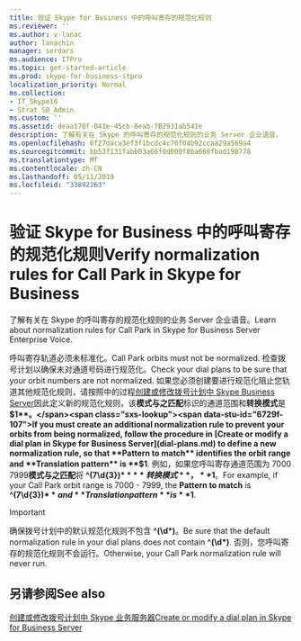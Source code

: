 ```yaml
---
title: 验证 Skype for Business 中的呼叫寄存的规范化规则
ms.reviewer: ''
ms.author: v-lanac
author: lanachin
manager: serdars
ms.audience: ITPro
ms.topic: get-started-article
ms.prod: skype-for-business-itpro
localization_priority: Normal
ms.collection:
- IT_Skype16
- Strat_SB_Admin
ms.custom: ''
ms.assetid: deaa170f-041e-45cb-8eab-f02931ab541e
description: 了解有关在 Skype 的呼叫寄存的规范化规则的业务 Server 企业语音。
ms.openlocfilehash: 6f27daca3ef3f1bcdc4c70f04b92ccaa29a569a4
ms.sourcegitcommit: bb53f131fabb03a66f0d000f8ba668fbad190778
ms.translationtype: MT
ms.contentlocale: zh-CN
ms.lasthandoff: 05/11/2019
ms.locfileid: "33892263"
---
```

# <a name="verify-normalization-rules-for-call-park-in-skype-for-business"></a><span data-ttu-id="6729f-103">验证 Skype for Business 中的呼叫寄存的规范化规则</span><span class="sxs-lookup"><span data-stu-id="6729f-103">Verify normalization rules for Call Park in Skype for Business</span></span>
 
<span data-ttu-id="6729f-104">了解有关在 Skype 的呼叫寄存的规范化规则的业务 Server 企业语音。</span><span class="sxs-lookup"><span data-stu-id="6729f-104">Learn about normalization rules for Call Park in Skype for Business Server Enterprise Voice.</span></span>
  
<span data-ttu-id="6729f-105">呼叫寄存轨道必须未标准化。</span><span class="sxs-lookup"><span data-stu-id="6729f-105">Call Park orbits must not be normalized.</span></span> <span data-ttu-id="6729f-106">检查拨号计划以确保未对通道号码进行规范化。</span><span class="sxs-lookup"><span data-stu-id="6729f-106">Check your dial plans to be sure that your orbit numbers are not normalized.</span></span> <span data-ttu-id="6729f-107">如果您必须创建要进行规范化阻止您轨道其他规范化规则，请按照中的过程[创建或修改拨号计划中 Skype Business Server](dial-plans.md)因此定义新的规范化规则，该**模式与之匹配**标识的通道范围和**转换模式**是 **$1**。</span><span class="sxs-lookup"><span data-stu-id="6729f-107">If you must create an additional normalization rule to prevent your orbits from being normalized, follow the procedure in [Create or modify a dial plan in Skype for Business Server](dial-plans.md) to define a new normalization rule, so that **Pattern to match** identifies the orbit range and **Translation pattern** is **$1**.</span></span> <span data-ttu-id="6729f-108">例如，如果您呼叫寄存通道范围为 7000 7999**模式与之匹配**将 **^(7\d{3})$** **转换模式**， **$1**。</span><span class="sxs-lookup"><span data-stu-id="6729f-108">For example, if your Call Park orbit range is 7000 - 7999, the **Pattern to match** is **^(7\d{3})$** and **Translation pattern** is **$1**.</span></span>
  
> [!IMPORTANT]
> <span data-ttu-id="6729f-109">确保拨号计划中的默认规范化规则不包含 **^(\d\*)**。</span><span class="sxs-lookup"><span data-stu-id="6729f-109">Be sure that the default normalization rule in your dial plans does not contain **^(\d\*)**.</span></span> <span data-ttu-id="6729f-110">否则，您呼叫寄存的规范化规则不会运行。</span><span class="sxs-lookup"><span data-stu-id="6729f-110">Otherwise, your Call Park normalization rule will never run.</span></span>
  
## <a name="see-also"></a><span data-ttu-id="6729f-111">另请参阅</span><span class="sxs-lookup"><span data-stu-id="6729f-111">See also</span></span>

[<span data-ttu-id="6729f-112">创建或修改拨号计划中 Skype 业务服务器</span><span class="sxs-lookup"><span data-stu-id="6729f-112">Create or modify a dial plan in Skype for Business Server</span></span>](dial-plans.md)

